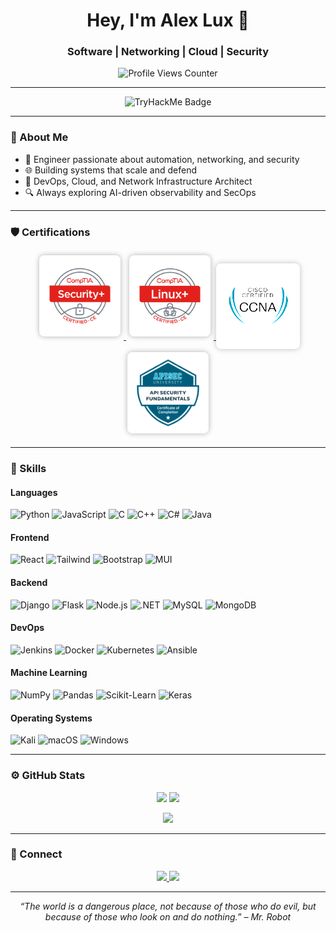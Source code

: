 <!-- Profile Header -->
<h1 align="center">Hey, I'm Alex Lux 👋</h1>
<h3 align="center">Software | Networking | Cloud | Security</h3>

<p align="center">
  <img src="https://komarev.com/ghpvc/?username=alexlux58&label=Profile%20views&color=0e75b6&style=flat" alt="Profile Views Counter" />
</p>

---

<!-- TryHackMe -->
<p align="center">
  <img src="https://tryhackme-badges.s3.amazonaws.com/aflux.png" alt="TryHackMe Badge" />
</p>

---

### 🧠 About Me
- 🧩 Engineer passionate about automation, networking, and security  
- 🌐 Building systems that scale and defend  
- 🧰 DevOps, Cloud, and Network Infrastructure Architect  
- 🔍 Always exploring AI-driven observability and SecOps  

---

### 🛡️ Certifications

<p align="center" style="background-color:transparent;">
  <a href="https://www.credly.com/badges/35a4b639-4dac-4a04-9b73-5cc7a3454422/public_url" target="_blank">
    <img src="https://raw.githubusercontent.com/alexlux58/alexlux58/main/Github-Assets/comptia-security-ce-certification.png"
         alt="CompTIA Security+ CE"
         width="110px"
         height="110px"
         style="background-color:white; padding:10px; border-radius:8px; margin:5px; box-shadow:0 0 8px rgba(0,0,0,0.3);" />
  </a>
  
  <a href="https://www.credly.com/badges/3d6a27ff-e44c-434a-9de2-ca98ac77aa9e/public_url" target="_blank">
    <img src="https://github.com/alexlux58/alexlux58/blob/main/Github-Assets/comptia-linux-ce-certification.png"
         alt="CompTIA Linux+ CE"
         width="110px"
         height="110px"
         style="background-color:white; padding:10px; border-radius:8px; margin:5px; box-shadow:0 0 8px rgba(0,0,0,0.3);" />
  </a>

  <a href="https://www.credly.com/badges/5486aed2-c53f-4b43-9e59-662083d04a24/public_url" target="_blank">
    <span style="display:inline-block;background:white;padding:12px;border-radius:8px;box-shadow:0 0 8px rgba(0,0,0,.25);">
  <img src="https://raw.githubusercontent.com/alexlux58/alexlux58/main/Github-Assets/ccna.png"
       alt="CCNA" width="110" height="110"
       style="filter:brightness(1.8) contrast(1.1);">
</span>
  </a>

  <a href="https://www.credly.com/badges/746f91d6-1081-42cf-ab13-730eb4375adb/public_url" target="_blank">
    <img src="https://raw.githubusercontent.com/alexlux58/alexlux58/main/Github-Assets/api-security-fundamentals.png"
         alt="API Security Fundamentals"
         width="110px"
         height="110px"
         style="background-color:white; padding:10px; border-radius:8px; margin:5px; box-shadow:0 0 8px rgba(0,0,0,0.3);" />
  </a>
</p>



---

### 🧩 Skills

#### **Languages**
![Python](https://img.shields.io/badge/python-3670A0?style=for-the-badge&logo=python&logoColor=ffdd54)
![JavaScript](https://img.shields.io/badge/javascript-323330?style=for-the-badge&logo=javascript&logoColor=F7DF1E)
![C](https://img.shields.io/badge/c-00599C?style=for-the-badge&logo=c&logoColor=white)
![C++](https://img.shields.io/badge/c++-00599C?style=for-the-badge&logo=c%2B%2B&logoColor=white)
![C#](https://img.shields.io/badge/c%23-239120.svg?style=for-the-badge&logo=c-sharp&logoColor=white)
![Java](https://img.shields.io/badge/java-ED8B00?style=for-the-badge&logo=java&logoColor=white)

#### **Frontend**
![React](https://img.shields.io/badge/react-20232a.svg?style=for-the-badge&logo=react&logoColor=61DAFB)
![Tailwind](https://img.shields.io/badge/tailwindcss-38B2AC.svg?style=for-the-badge&logo=tailwind-css&logoColor=white)
![Bootstrap](https://img.shields.io/badge/bootstrap-8511FA.svg?style=for-the-badge&logo=bootstrap&logoColor=white)
![MUI](https://img.shields.io/badge/MUI-0081CB.svg?style=for-the-badge&logo=mui&logoColor=white)

#### **Backend**
![Django](https://img.shields.io/badge/django-092E20.svg?style=for-the-badge&logo=django&logoColor=white)
![Flask](https://img.shields.io/badge/flask-000000.svg?style=for-the-badge&logo=flask&logoColor=white)
![Node.js](https://img.shields.io/badge/node.js-6DA55F.svg?style=for-the-badge&logo=node.js&logoColor=white)
![.NET](https://img.shields.io/badge/.NET-512BD4.svg?style=for-the-badge&logo=.net&logoColor=white)
![MySQL](https://img.shields.io/badge/mysql-005C84.svg?style=for-the-badge&logo=mysql&logoColor=white)
![MongoDB](https://img.shields.io/badge/mongodb-4ea94b.svg?style=for-the-badge&logo=mongodb&logoColor=white)

#### **DevOps**
![Jenkins](https://img.shields.io/badge/jenkins-2C5263.svg?style=for-the-badge&logo=jenkins&logoColor=white)
![Docker](https://img.shields.io/badge/docker-0db7ed.svg?style=for-the-badge&logo=docker&logoColor=white)
![Kubernetes](https://img.shields.io/badge/kubernetes-326ce5.svg?style=for-the-badge&logo=kubernetes&logoColor=white)
![Ansible](https://img.shields.io/badge/ansible-1A1918.svg?style=for-the-badge&logo=ansible&logoColor=white)

#### **Machine Learning**
![NumPy](https://img.shields.io/badge/numpy-013243.svg?style=for-the-badge&logo=numpy&logoColor=white)
![Pandas](https://img.shields.io/badge/pandas-150458.svg?style=for-the-badge&logo=pandas&logoColor=white)
![Scikit-Learn](https://img.shields.io/badge/scikit--learn-F7931E.svg?style=for-the-badge&logo=scikit-learn&logoColor=white)
![Keras](https://img.shields.io/badge/Keras-D00000.svg?style=for-the-badge&logo=Keras&logoColor=white)

#### **Operating Systems**
![Kali](https://img.shields.io/badge/Kali-268BEE?style=for-the-badge&logo=kalilinux&logoColor=white)
![macOS](https://img.shields.io/badge/mac%20os-000000?style=for-the-badge&logo=macos&logoColor=F0F0F0)
![Windows](https://img.shields.io/badge/Windows-0078D6?style=for-the-badge&logo=windows&logoColor=white)

---

### ⚙️ GitHub Stats

<p align="center">
  <img src="https://github-readme-stats.vercel.app/api?username=alexlux58&show_icons=true&theme=tokyonight&hide_border=true" height="165"/>
  <img src="https://github-readme-streak-stats.herokuapp.com/?user=alexlux58&theme=tokyonight&hide_border=true" height="165"/>
</p>

<p align="center">
  <img src="https://github-readme-stats.vercel.app/api/top-langs/?username=alexlux58&layout=compact&theme=tokyonight&hide_border=true" />
</p>

---

### 🔗 Connect
<p align="center">
  <a href="https://www.linkedin.com/in/alex-lux/" target="_blank">
    <img src="https://img.shields.io/badge/LinkedIn-0077B5?style=for-the-badge&logo=linkedin&logoColor=white"/>
  </a>
  <a href="mailto:alexlux58@gmail.com?subject=From%20GitHub">
    <img src="https://img.shields.io/badge/Email-D14836?style=for-the-badge&logo=gmail&logoColor=white"/>
  </a>
</p>

---

<p align="center">
  <i>“The world is a dangerous place, not because of those who do evil, but because of those who look on and do nothing.” – Mr. Robot</i>
</p>
